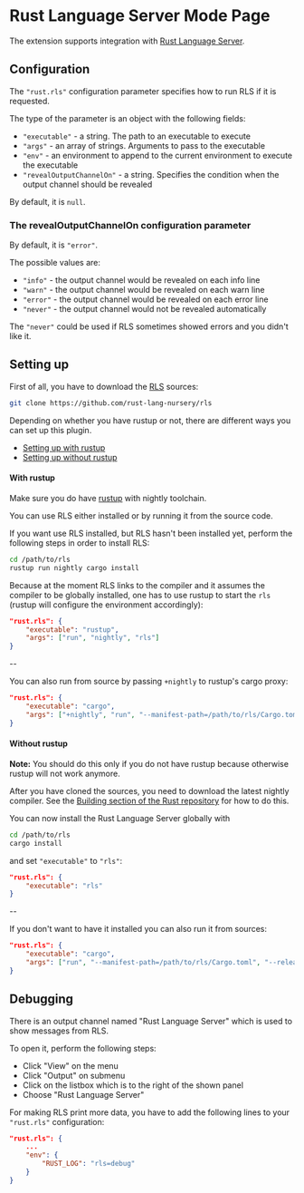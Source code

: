 # Rust Language Server Mode Page

The extension supports integration with [Rust Language Server](https://github.com/rust-lang-nursery/rls).

## Configuration

The `"rust.rls"` configuration parameter specifies how to run RLS if it is requested.

The type of the parameter is an object with the following fields:

* `"executable"` - a string. The path to an executable to execute
* `"args"` - an array of strings. Arguments to pass to the executable
* `"env"` - an environment to append to the current environment to execute the executable
* `"revealOutputChannelOn"` - a string. Specifies the condition when the output channel should be revealed

By default, it is `null`.

### The revealOutputChannelOn configuration parameter

By default, it is `"error"`.

The possible values are:

* `"info"` - the output channel would be revealed on each info line
* `"warn"` - the output channel would be revealed on each warn line
* `"error"` - the output channel would be revealed on each error line
* `"never"` - the output channel would not be revealed automatically

The `"never"` could be used if RLS sometimes showed errors and you didn't like it.

## Setting up

First of all, you have to download the [RLS](https://github.com/rust-lang-nursery/rls) sources:

```bash
git clone https://github.com/rust-lang-nursery/rls
```

Depending on whether you have rustup or not, there are different ways you can set up this plugin.

* [Setting up with rustup](#with-rustup)
* [Setting up without rustup](#without-rustup)

#### With rustup

Make sure you do have [rustup](https://github.com/rust-lang-nursery/rustup.rs) with nightly toolchain.

You can use RLS either installed or by running it from the source code.

If you want use RLS installed, but RLS hasn't been installed yet, perform the following steps in order to install RLS:

```bash
cd /path/to/rls
rustup run nightly cargo install
```

Because at the moment RLS links to the compiler and it assumes the compiler to be globally installed, one has to use rustup to start the `rls` (rustup will configure the environment accordingly):

```json
"rust.rls": {
    "executable": "rustup",
    "args": ["run", "nightly", "rls"]
}
```

--

You can also run from source by passing `+nightly` to rustup's cargo proxy:

```json
"rust.rls": {
    "executable": "cargo",
    "args": ["+nightly", "run", "--manifest-path=/path/to/rls/Cargo.toml", "--release"]
}
```

#### Without rustup

**Note:** You should do this only if you do not have rustup because otherwise rustup will not work anymore.

After you have cloned the sources, you need to download the latest nightly compiler. See the [Building section of the Rust repository](https://github.com/rust-lang/rust#building-from-source) for how to do this.

You can now install the Rust Language Server globally with

```bash
cd /path/to/rls
cargo install
```

and set `"executable"` to `"rls"`:

```json
"rust.rls": {
    "executable": "rls"
}
```

--

If you don't want to have it installed you can also run it from sources:

```json
"rust.rls": {
    "executable": "cargo",
    "args": ["run", "--manifest-path=/path/to/rls/Cargo.toml", "--release"]
}
```

## Debugging

There is an output channel named "Rust Language Server" which is used to show messages from RLS.

To open it, perform the following steps:

* Click "View" on the menu
* Click "Output" on submenu
* Click on the listbox which is to the right of the shown panel
* Choose "Rust Language Server"

For making RLS print more data, you have to add the following lines to your `"rust.rls"` configuration:

```json
"rust.rls": {
    ...
    "env": {
        "RUST_LOG": "rls=debug"
    }
}
```
